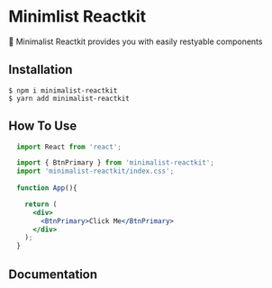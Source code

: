 # Minimlist Reactkit

🎉 Minimalist Reactkit provides you with easily restyable components

## Installation

```
$ npm i minimalist-reactkit
$ yarn add minimalist-reactkit
```

## How To Use

```jsx
  import React from 'react';

  import { BtnPrimary } from 'minimalist-reactkit';
  import 'minimalist-reactkit/index.css';
  
  function App(){

    return (
      <div>
        <BtnPrimary>Click Me</BtnPrimary>
      </div>
    );
  }
```

## Documentation